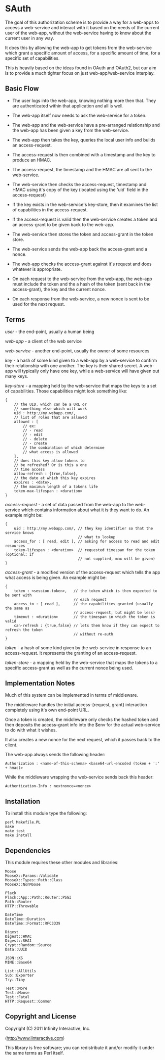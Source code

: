 # SAuth

The goal of this authorization scheme is to provide a way for a web-apps
to access a web-service and interact with it based on the needs of the
current user of the web-app, without the web-service having to know about
the current user in any way.

It does this by allowing the web-app to get tokens from the web-service
which grant a specific amount of access, for a specific amount of time,
for a specific set of capabilities.

This is heavily based on the ideas found in OAuth and OAuth2, but our
aim is to provide a much tighter focus on just web-app/web-service
interplay.

## Basic Flow

- The user logs into the web-app, knowing nothing more then that. They are
  authenticated within that application and all is well.

- The web-app itself now needs to ask the web-service for a token.

- The web-app and the web-service have a pre-arranged relationship and the
  web-app has been given a key from the web-service.

- The web-app then takes the key, queries the local user info and builds an
  access-request.

- The access-request is then combined with a timestamp and the key to produce
  an HMAC.

- The access-request, the timestamp and the HMAC are all sent to the web-service.

- The web-service then checks the access-request, timestamp and HMAC using
  it's copy of the key (located using the 'uid' field in the access-request)

- If the key exists in the web-service's key-store, then it examines the list
  of capabilities in the access-request.

- If the access-request is valid then the web-service creates a token and an
  access-grant to be given back to the web-app.

- The web-service then stores the token and access-grant in the token store.

- The web-service sends the web-app back the access-grant and a nonce.

- The web-app checks the access-grant against it's request and does whatever
  is appropriate.

- On each request to the web-service from the web-app, the web-app must include
  the token and the a hash of the token (sent back in the access-grant), the key
  and the current nonce.

- On each response from the web-service, a new nonce is sent to be used for
  the next request.

## Terms

*user* -
the end-point, usually a human being

*web-app* -
a client of the web service

*web-service* -
another end-point, usually the owner of some resources

*key* -
a hash of some kind given to a web-app by a web-service to confirm their relationship
with one another. The key is their shared secret. A web-app will typically only have
one key, while a web-service will have given out many keys.

*key-store* -
a mapping held by the web-service that maps the keys to a set of capabilities. Those
capabilities might look something like:

    {
        // the UID, which can be a URL or
        // something else which will work
        uid : http://my.webapp.com/,
        // list of roles that are allowed
        allowed : [
            // ex:
            // - read
            // - edit
            // - delete
            // - create
            // the combination of which determine
            // what access is allowed
        ],
        // does this key allow tokens to
        // be refreshed? Or is this a one
        // time access
        allow-refresh : {true,false},
        // the date at which this key expires
        expires : <date>,
        // the maximun length of a tokens life
        token-max-lifespan : <duration>
    }

*access-request* -
a set of data passed from the web-app to the web-service which contains information about
what it is they want to do. An example might be:

    {
        uid : http://my.webapp.com/, // they key identifier so that the service knows
                                     // what to lookup
        access_for : [ read, edit ], // asking for access to read and edit resources
        token-lifespan : <duration>  // requested timespan for the token (optional: if
                                     // not supplied, max will be given)
    }

*access-grant* -
a modified version of the access-request which tells the app what access is being given.
An example might be:

    {
        token : <session-token>,   // the token which is then expected to be sent with
                                   // each request
        access_to : [ read ],      // the capabilities granted (usually the same as
                                   // access-request, but might be less)
        timeout : <duration>       // the timespan in which the token is valid
        can-refresh : {true,false} // lets them know if they can expect to refresh the token
                                   // without re-auth
    }

*token* -
a hash of some kind given by the web-service in response to an access-request. It represents
the granting of an access-request.

*token-store* -
a mapping held by the web-service that maps the tokens to a specific access-grant as well
as the current nonce being used.

## Implementation Notes

Much of this system can be implemented in terms of middleware.

The middleware handles the initial access-{request, grant} interaction completely
using it's own end-point URL.

Once a token is created, the middleware only checks the hashed token and then deposits
the access-grant info into the $env for the actual web-service to do with what it wishes.

It also creates a new nonce for the next request, which it passes back to the client.

The web-app always sends the following header:

    Authorization : <name-of-this-schema> <base64-url-encoded (token + ':' + hmac)>

While the middleware wrapping the web-service sends back this header:

    Authentication-Info : nextnonce=<nonce>

## Installation

To install this module type the following:

    perl Makefile.PL
    make
    make test
    make install

## Dependencies

This module requires these other modules and libraries:

    Moose
    MooseX::Params::Validate
    MooseX::Types::Path::Class
    MooseX::NonMoose

    Plack
    Plack::App::Path::Router::PSGI
    Path::Router
    HTTP::Throwable

    DateTime
    DateTime::Duration
    DateTime::Format::RFC3339

    Digest
    Digest::HMAC
    Digest::SHA1
    Crypt::Random::Source
    Data::UUID

    JSON::XS
    MIME::Base64

    List::AllUtils
    Sub::Exporter
    Try::Tiny

    Test::More
    Test::Moose
    Test::Fatal
    HTTP::Request::Common

## Copyright and License

Copyright (C) 2011 Infinity Interactive, Inc.

(http://www.iinteractive.com)

This library is free software; you can redistribute it and/or modify
it under the same terms as Perl itself.









